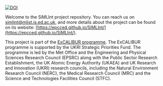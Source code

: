[![DOI](https://zenodo.org/badge/DOI/10.5281/zenodo.11219582.svg)](https://doi.org/10.5281/zenodo.11219582)

Welcome to the SiMLInt project repository. You can reach us on simlint@mlist.is.ed.ac.uk, and more details about the project can be found on its website: [https://epcced.github.io/SiMLInt/](https://epcced.github.io/SiMLInt/).

This project is part of the [ExCALIBUR programme](https://excalibur.ac.uk/). The ExCALIBUR programme is supported by the UKRI Strategic Priorities Fund. 
The programme is led by the Met Office and the Engineering and Physical Sciences Research Council (EPSRC) along with the Public Sector Research Establishment, the UK Atomic Energy Authority (UKAEA) and UK Research and Innovation (UKRI) research councils, including the Natural Environment Research Council (NERC), the Medical Research Council (MRC) and the Science and Technologies Facilities Council (STFC).

